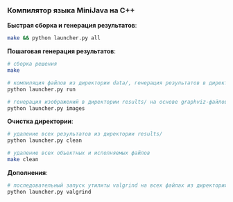 ### Компилятор языка MiniJava на C++

__Быстрая сборка и генерация результатов__:
```bash
make && python launcher.py all
```  

__Пошаговая генерация результатов__:
```bash
# сборка решения
make

# компиляция файлов из директории data/, генерация результатов в директории results/
python launcher.py run

# генерация изображений в директории results/ на основе graphviz-файлов (.gv)
python launcher.py images
```

__Очистка директории__:
```bash
# удаление всех результатов из директории results/
python launcher.py clean

# удаление всех объектных и исполняемых файлов
make clean
```  

__Дополнения__:
```bash
# последовательный запуск утилиты valgrind на всех файлах из директории data/
python launcher.py valgrind
```

